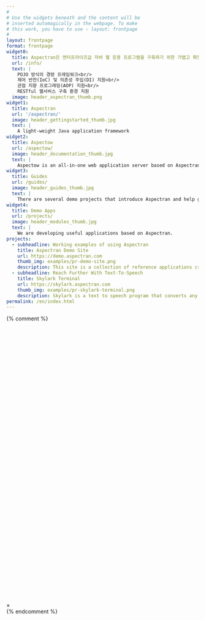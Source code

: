 ```yaml
---
#
# Use the widgets beneath and the content will be
# inserted automagically in the webpage. To make
# this work, you have to use › layout: frontpage
#
layout: frontpage
format: frontpage
widget0:
  title: Aspectran은 엔터프라이즈급 자바 웹 응용 프로그램을 구축하기 위한 가볍고 확장 가능한 프레임워크입니다.
  url: /info/
  text: |
    POJO 방식의 경량 프레임워크<br/>
    제어 반전(IoC) 및 의존성 주입(DI) 지원<br/>
    관점 지향 프로그래밍(AOP) 지원<br/>
    RESTful 웹서비스 구축 환경 지원
  image: header_aspectran_thumb.png
widget1:
  title: Aspectran
  url: '/aspectran/'
  image: header_gettingstarted_thumb.jpg
  text: |
    A light-weight Java application framework
widget2:
  title: Aspectow
  url: /aspectow/
  image: header_documentation_thumb.jpg
  text: |
    Aspectow is an all-in-one web application server based on Aspectran.
widget3:
  title: Guides
  url: /guides/
  image: header_guides_thumb.jpg
  text: |
    There are several demo projects that introduce Aspectran and help getting started with it.
widget4:
  title: Demo Apps
  url: /projects/
  image: header_modules_thumb.jpg
  text: |
    We are developing useful applications based on Aspectran.
projects:
  - subheadline: Working examples of using Aspectran
    title: Aspectran Demo Site
    url: https://demo.aspectran.com
    thumb_img: examples/pr-demo-site.png
    description: This site is a collection of reference applications created to show how to develop Aspectran applications following the recommended best practices.
  - subheadline: Reach Further With Text-To-Speech
    title: Skylark Terminal
    url: https://skylark.aspectran.com
    thumb_img: examples/pr-skylark-terminal.png
    description: Skylark is a text to speech program that converts any written text into spoken words.
permalink: /en/index.html
---
```

{% comment %}
<div id="videoModal" class="reveal-modal large" data-reveal="">
  <div class="flex-video widescreen vimeo" style="display: block;">
    <iframe width="1280" height="720" src="" frameborder="0" allowfullscreen></iframe>
  </div>
  <a class="close-reveal-modal">&#215;</a>
</div>
{% endcomment %}
